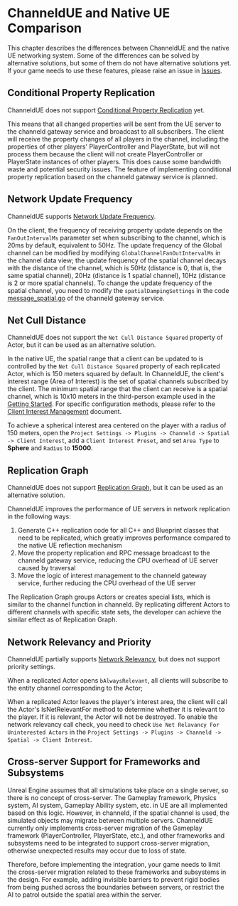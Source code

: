 # ChanneldUE and Native UE Comparison
This chapter describes the differences between ChanneldUE and the native UE networking system. Some of the differences can be solved by alternative solutions, but some of them do not have alternative solutions yet. If your game needs to use these features, please raise an issue in [Issues](/../../issues).

## Conditional Property Replication
ChanneldUE does not support [Conditional Property Replication](https://docs.unrealengine.com/4.27/en-US/InteractiveExperiences/Networking/Actors/Properties/Conditions/) yet.

This means that all changed properties will be sent from the UE server to the channeld gateway service and broadcast to all subscribers. The client will receive the property changes of all players in the channel, including the properties of other players' PlayerController and PlayerState, but will not process them because the client will not create PlayerController or PlayerState instances of other players. This does cause some bandwidth waste and potential security issues. The feature of implementing conditional property replication based on the channeld gateway service is planned.

## Network Update Frequency
ChanneldUE supports [Network Update Frequency](https://docs.unrealengine.com/4.27/en-US/InteractiveExperiences/Networking/Actors/Properties/#data-driven-type-network-update-frequency).

On the client, the frequency of receiving property update depends on the `FanOutIntervalMs` parameter set when subscribing to the channel, which is 20ms by default, equivalent to 50Hz. The update frequency of the Global channel can be modified by modifying `GlobalChannelFanOutIntervalMs` in the channel data view; the update frequency of the spatial channel decays with the distance of the channel, which is 50Hz (distance is 0, that is, the same spatial channel), 20Hz (distance is 1 spatial channel), 10Hz (distance is 2 or more spatial channels). To change the update frequency of the spatial channel, you need to modify the `spatialDampingSettings` in the code [message_spatial.go](/../../../channeld/blob/master/pkg/channeld/message_spatial.go) of the channeld gateway service.

## Net Cull Distance
ChanneldUE does not support the `Net Cull Distance Squared` property of Actor, but it can be used as an alternative solution.

In the native UE, the spatial range that a client can be updated to is controlled by the `Net Cull Distance Squared` property of each replicated Actor, which is 150 meters squared by default. In ChanneldUE, the client's interest range (Area of Interest) is the set of spatial channels subscribed by the client. The minimum spatial range that the client can receive is a spatial channel, which is 10x10 meters in the third-person example used in the [Getting Started](getting-started.md).
For specific configuration methods, please refer to the [Client Interest Management](client-interest.md) document.

To achieve a spherical interest area centered on the player with a radius of 150 meters, open the `Project Settings -> Plugins -> Channeld -> Spatial -> Client Interest`, add a `Client Interest Preset`, and set `Area Type` to **Sphere** and `Radius` to **15000**.

## Replication Graph
ChanneldUE does not support [Replication Graph](https://docs.unrealengine.com/4.27/en-US/InteractiveExperiences/Networking/ReplicationGraph/), but it can be used as an alternative solution.

ChanneldUE improves the performance of UE servers in network replication in the following ways:

1. Generate C++ replication code for all C++ and Blueprint classes that need to be replicated, which greatly improves performance compared to the native UE reflection mechanism
2. Move the property replication and RPC message broadcast to the channeld gateway service, reducing the CPU overhead of UE server caused by traversal
3. Move the logic of interest management to the channeld gateway service, further reducing the CPU overhead of the UE server

The Replication Graph groups Actors or creates special lists, which is similar to the channel function in channeld. By replicating different Actors to different channels with specific state sets, the developer can achieve the similar effect as of Replication Graph.

## Network Relevancy and Priority
ChanneldUE partially supports [Network Relevancy](https://docs.unrealengine.com/4.27/en-US/InteractiveExperiences/Networking/Actors/Relevancy/), but does not support priority settings.

When a replicated Actor opens `bAlwaysRelevant`, all clients will subscribe to the entity channel corresponding to the Actor;

When a replicated Actor leaves the player's interest area, the client will call the Actor's IsNetRelevantFor method to determine whether it is relevant to the player. If it is relevant, the Actor will not be destroyed. To enable the network relevancy call check, you need to check `Use Net Relavancy For Uninterested Actors` in the `Project Settings -> Plugins -> Channeld -> Spatial -> Client Interest`.

## Cross-server Support for Frameworks and Subsystems
Unreal Engine assumes that all simulations take place on a single server, so there is no concept of cross-server. The Gameplay framework, Physics system, AI system, Gameplay Ability system, etc. in UE are all implemented based on this logic. However, in channeld, if the spatial channel is used, the simulated objects may migrate between multiple servers. ChanneldUE currently only implements cross-server migration of the Gameplay framework (PlayerController, PlayerState, etc.), and other frameworks and subsystems need to be integrated to support cross-server migration, otherwise unexpected results may occur due to loss of state.

Therefore, before implementing the integration, your game needs to limit the cross-server migration related to these frameworks and subsystems in the design. For example, adding invisible barriers to prevent rigid bodies from being pushed across the boundaries between servers, or restrict the AI to patrol outside the spatial area within the server.
